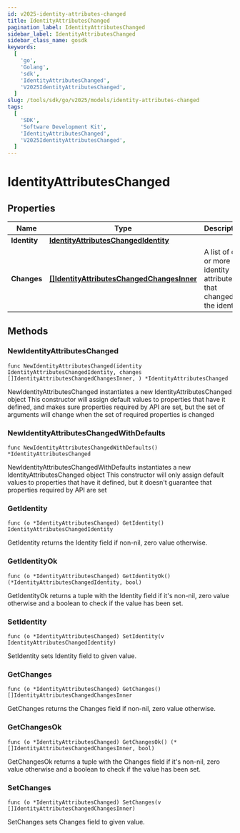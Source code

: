 ```yaml
---
id: v2025-identity-attributes-changed
title: IdentityAttributesChanged
pagination_label: IdentityAttributesChanged
sidebar_label: IdentityAttributesChanged
sidebar_class_name: gosdk
keywords:
  [
    'go',
    'Golang',
    'sdk',
    'IdentityAttributesChanged',
    'V2025IdentityAttributesChanged',
  ]
slug: /tools/sdk/go/v2025/models/identity-attributes-changed
tags:
  [
    'SDK',
    'Software Development Kit',
    'IdentityAttributesChanged',
    'V2025IdentityAttributesChanged',
  ]
---
```


# IdentityAttributesChanged

## Properties

| Name | Type | Description | Notes |
| --- | --- | --- | --- |
| **Identity** | [**IdentityAttributesChangedIdentity**](identity-attributes-changed-identity) |  |
| **Changes** | [**[]IdentityAttributesChangedChangesInner**](identity-attributes-changed-changes-inner) | A list of one or more identity attributes that changed on the identity. |

## Methods

### NewIdentityAttributesChanged

`func NewIdentityAttributesChanged(identity IdentityAttributesChangedIdentity, changes []IdentityAttributesChangedChangesInner, ) *IdentityAttributesChanged`

NewIdentityAttributesChanged instantiates a new IdentityAttributesChanged object This constructor will assign default values to properties that have it defined, and makes sure properties required by API are set, but the set of arguments will change when the set of required properties is changed

### NewIdentityAttributesChangedWithDefaults

`func NewIdentityAttributesChangedWithDefaults() *IdentityAttributesChanged`

NewIdentityAttributesChangedWithDefaults instantiates a new IdentityAttributesChanged object This constructor will only assign default values to properties that have it defined, but it doesn't guarantee that properties required by API are set

### GetIdentity

`func (o *IdentityAttributesChanged) GetIdentity() IdentityAttributesChangedIdentity`

GetIdentity returns the Identity field if non-nil, zero value otherwise.

### GetIdentityOk

`func (o *IdentityAttributesChanged) GetIdentityOk() (*IdentityAttributesChangedIdentity, bool)`

GetIdentityOk returns a tuple with the Identity field if it's non-nil, zero value otherwise and a boolean to check if the value has been set.

### SetIdentity

`func (o *IdentityAttributesChanged) SetIdentity(v IdentityAttributesChangedIdentity)`

SetIdentity sets Identity field to given value.

### GetChanges

`func (o *IdentityAttributesChanged) GetChanges() []IdentityAttributesChangedChangesInner`

GetChanges returns the Changes field if non-nil, zero value otherwise.

### GetChangesOk

`func (o *IdentityAttributesChanged) GetChangesOk() (*[]IdentityAttributesChangedChangesInner, bool)`

GetChangesOk returns a tuple with the Changes field if it's non-nil, zero value otherwise and a boolean to check if the value has been set.

### SetChanges

`func (o *IdentityAttributesChanged) SetChanges(v []IdentityAttributesChangedChangesInner)`

SetChanges sets Changes field to given value.
